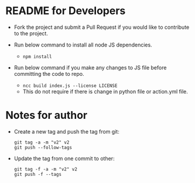 # README for Developers

* Fork the project and submit a Pull Request if you would like to contribute to the project.

* Run below command to install all node JS dependencies.
  * `npm install`

* Run below command if you make any changes to JS file before committing the code to repo.
  * `ncc build index.js --license LICENSE`
  * This do not require if there is change in python file or action.yml file.



# Notes for author

* Create a new tag and push the tag from git:
  ```
  git tag -a -m "v2" v2
  git push --follow-tags
  ```

* Update the tag from one commit to other:
  ```
  git tag -f -a -m "v2" v2
  git push -f --tags
  ```
